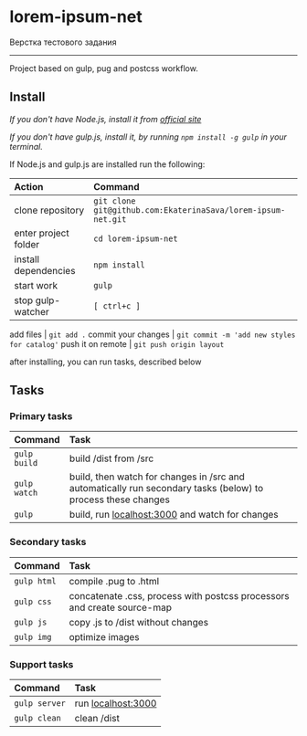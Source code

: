 # lorem-ipsum-net

Верстка тестового задания

---

Project based on gulp, pug and postcss workflow.

## Install
*If you don't have Node.js, install it from
[official site](https://nodejs.org/en/)*

*If you don't have gulp.js, install it, by running `npm install -g gulp`
in your terminal.*

If Node.js and gulp.js are installed run the following:

Action | Command
:--- | :---
clone repository | `git clone git@github.com:EkaterinaSava/lorem-ipsum-net.git`
enter project folder | `cd lorem-ipsum-net`
install dependencies | `npm install`
start work | `gulp`
stop gulp-watcher | `[ ctrl+c ]`

add files  | `git add .`
commit your changes  | `git commit -m 'add new styles for catalog'`
push it on remote | `git push origin layout`

after installing, you can run tasks, described below

## Tasks

### Primary tasks

Command | Task
:--- | :---
`gulp build` | build /dist from /src
`gulp watch` | build, then watch for changes in /src and automatically run secondary tasks (below) to process these changes
`gulp` | build, run [localhost:3000](http://localhost:3000/) and watch for changes

### Secondary tasks

Command | Task
:--- | :---
`gulp html` | compile .pug to .html
`gulp css` | concatenate .css, process with postcss processors and create source-map
`gulp js` | copy .js to /dist without changes
`gulp img` | optimize images

### Support tasks

Command | Task
:--- | :---
`gulp server` | run [localhost:3000](http://localhost:3000/)
`gulp clean` | clean /dist
